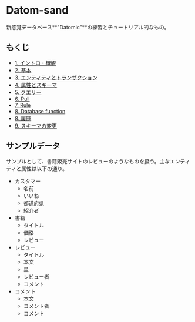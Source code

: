 # Datom-sand

新感覚データベース**"Datomic"**の練習とチュートリアル的なもの。

## もくじ

- [1. イントロ・概観](doc/1-intro.md)
- [2. 基本](doc/2-basics.md)
- [3. エンティティとトランザクション](doc/3-entity-and-tx.md)
- [4. 属性とスキーマ](tree/master/doc/4-attr-and-schema.md)
- [5. クエリー](tree/master/doc/5-query.md)
- [6. Pull](tree/master/doc/6-pull.md)
- [7. Rule](tree/master/doc/7-rule.md)
- [8. Database function](tree/master/doc/8-db-fn.md)
- [8. 履歴](tree/master/doc/8-history.md)
- [9. スキーマの変更](tree/master/doc/9-alter-schema.md)

## サンプルデータ

サンプルとして、書籍販売サイトのレビューのようなものを扱う。主なエンティティと属性は以下の通り。

- カスタマー
  - 名前
  - いいね
  - 都道府県
  - 紹介者
- 書籍
  - タイトル
  - 価格
  - レビュー
- レビュー
  - タイトル
  - 本文
  - 星
  - レビュー者
  - コメント
- コメント
  - 本文
  - コメント者
  - コメント

